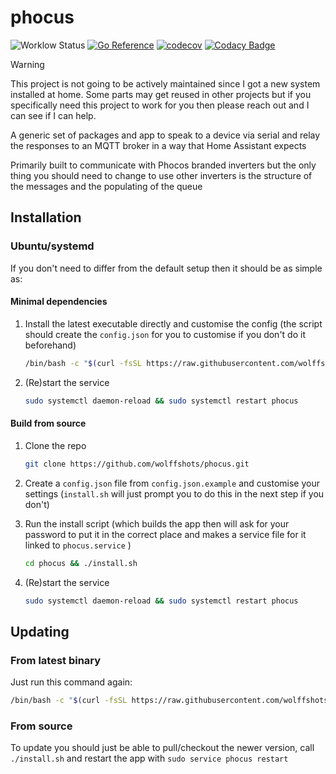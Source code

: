 # phocus

![Worklow Status](https://github.com/wolffshots/phocus/actions/workflows/go.yml/badge.svg)
[![Go Reference](https://pkg.go.dev/badge/github.com/wolffshots/phocus.svg)](https://pkg.go.dev/github.com/wolffshots/phocus/v2)
[![codecov](https://codecov.io/github/wolffshots/phocus/branch/main/graph/badge.svg?token=641UGV72AY)](https://codecov.io/github/wolffshots/phocus)
[![Codacy Badge](https://app.codacy.com/project/badge/Grade/ae8e8489462c460ab79c61fc2f8d10e9)](https://app.codacy.com/gh/wolffshots/phocus/dashboard)

> [!WARNING]  
> This project is not going to be actively maintained since I got a new system installed at home. Some parts may get reused in other projects but if you specifically need this project to work for you then please reach out and I can see if I can help.

A generic set of packages and app to speak to a device via serial and
relay the responses to an MQTT broker in a way that Home Assistant expects

Primarily built to communicate with Phocos branded inverters but
the only thing you should need to change to use other inverters is
the structure of the messages and the populating of the queue

## Installation

### Ubuntu/systemd

If you don't need to differ from the default setup then it should be as simple as:

#### Minimal dependencies

1. Install the latest executable directly and customise the config
(the script should create the `config.json`
for you to customise if you don't do it beforehand)

    ```sh
    /bin/bash -c "$(curl -fsSL https://raw.githubusercontent.com/wolffshots/phocus/HEAD/install_prebuilt.sh)"
    ```

2. (Re)start the service

    ```sh
    sudo systemctl daemon-reload && sudo systemctl restart phocus
    ```

#### Build from source

1. Clone the repo

    ```sh
    git clone https://github.com/wolffshots/phocus.git
    ```

2. Create a `config.json` file from `config.json.example` and customise
your settings (`install.sh` will just prompt you to do this in the next step
if you don't)

3. Run the install script
(which builds the app then will ask for your password to put it
in the correct place and makes a service file for it linked to `phocus.service` )

    ```sh
    cd phocus && ./install.sh
    ```

4. (Re)start the service

    ```sh
    sudo systemctl daemon-reload && sudo systemctl restart phocus
    ```

## Updating

### From latest binary

Just run this command again:

```sh
/bin/bash -c "$(curl -fsSL https://raw.githubusercontent.com/wolffshots/phocus/HEAD/install_prebuilt.sh)"
```

### From source

To update you should just be able to pull/checkout the newer version,
call `./install.sh` and restart the app with `sudo service phocus restart`
